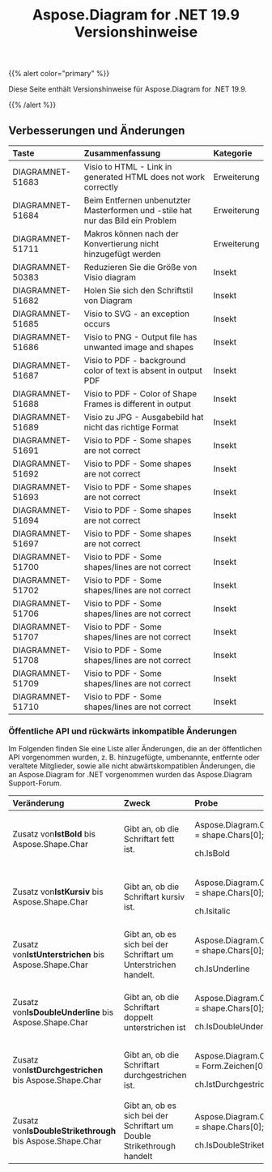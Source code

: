 ﻿---
title: Aspose.Diagram for .NET 19.9 Versionshinweise
type: docs
weight: 40
url: /de/net/aspose-diagram-for-net-19-9-release-notes/
---
{{% alert color="primary" %}} 

Diese Seite enthält Versionshinweise für Aspose.Diagram for .NET 19.9.

{{% /alert %}} 
## **Verbesserungen und Änderungen**

|**Taste**|**Zusammenfassung**|**Kategorie**|
|:- |:- |:- |
|DIAGRAMNET-51683|Visio to HTML - Link in generated HTML does not work correctly|Erweiterung|
|DIAGRAMNET-51684|Beim Entfernen unbenutzter Masterformen und -stile hat nur das Bild ein Problem|Erweiterung|
|DIAGRAMNET-51711|Makros können nach der Konvertierung nicht hinzugefügt werden|Erweiterung|
|DIAGRAMNET-50383|Reduzieren Sie die Größe von Visio diagram|Insekt|
|DIAGRAMNET-51682|Holen Sie sich den Schriftstil von Diagram|Insekt|
|DIAGRAMNET-51685|Visio to SVG - an exception occurs|Insekt|
|DIAGRAMNET-51686|Visio to PNG - Output file has unwanted image and shapes|Insekt|
|DIAGRAMNET-51687|Visio to PDF - background color of text is absent in output PDF|Insekt|
|DIAGRAMNET-51688|Visio to PDF - Color of Shape Frames is different in output|Insekt|
|DIAGRAMNET-51689|Visio zu JPG - Ausgabebild hat nicht das richtige Format|Insekt|
|DIAGRAMNET-51691|Visio to PDF - Some shapes are not correct|Insekt|
|DIAGRAMNET-51692|Visio to PDF - Some shapes are not correct|Insekt|
|DIAGRAMNET-51693|Visio to PDF - Some shapes are not correct|Insekt|
|DIAGRAMNET-51694|Visio to PDF - Some shapes are not correct|Insekt|
|DIAGRAMNET-51697|Visio to PDF - Some shapes are not correct|Insekt|
|DIAGRAMNET-51700|Visio to PDF - Some shapes/lines are not correct|Insekt|
|DIAGRAMNET-51702|Visio to PDF - Some shapes/lines are not correct|Insekt|
|DIAGRAMNET-51706|Visio to PDF - Some shapes/lines are not correct|Insekt|
|DIAGRAMNET-51707|Visio to PDF - Some shapes/lines are not correct|Insekt|
|DIAGRAMNET-51708|Visio to PDF - Some shapes/lines are not correct|Insekt|
|DIAGRAMNET-51709|Visio to PDF - Some shapes/lines are not correct|Insekt|
|DIAGRAMNET-51710|Visio to PDF - Some shapes/lines are not correct|Insekt|
### **Öffentliche API und rückwärts inkompatible Änderungen**
Im Folgenden finden Sie eine Liste aller Änderungen, die an der öffentlichen API vorgenommen wurden, z. B. hinzugefügte, umbenannte, entfernte oder veraltete Mitglieder, sowie alle nicht abwärtskompatiblen Änderungen, die an Aspose.Diagram for .NET vorgenommen wurden das Aspose.Diagram Support-Forum.

|**Veränderung**|**Zweck**|**Probe**|
|:- |:- |:- |
| Zusatz von**IstBold** bis Aspose.Shape.Char|Gibt an, ob die Schriftart fett ist.|<p>Aspose.Diagram.Char ch = shape.Chars[0];</p><p>ch.IsBold</p>|
| Zusatz von**IstKursiv** bis Aspose.Shape.Char|Gibt an, ob die Schriftart kursiv ist.|<p>Aspose.Diagram.Char ch = shape.Chars[0];</p><p>ch.Isitalic</p>|
| Zusatz von**IstUnterstrichen** bis Aspose.Shape.Char|Gibt an, ob es sich bei der Schriftart um Unterstrichen handelt.|<p>Aspose.Diagram.Char ch = shape.Chars[0];</p><p>ch.IsUnderline</p>|
| Zusatz von**IsDoubleUnderline** bis Aspose.Shape.Char|Gibt an, ob die Schriftart doppelt unterstrichen ist|<p>Aspose.Diagram.Char ch = shape.Chars[0];</p><p>ch.IsDoubleUnderline</p>|
| Zusatz von**IstDurchgestrichen** bis Aspose.Shape.Char|Gibt an, ob die Schriftart durchgestrichen ist.|<p>Aspose.Diagram.Char ch = Form.Zeichen[0]</p><p>ch.IstDurchgestrichen</p>|
| Zusatz von**IsDoubleStrikethrough** bis Aspose.Shape.Char|Gibt an, ob es sich bei der Schriftart um Double Strikethrough handelt|<p>Aspose.Diagram.Char ch = shape.Chars[0];</p><p>ch.IsDoubleStrikethrough</p>|

